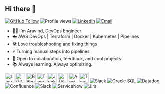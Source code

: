 ## Hi there 👋

<p align="left">
  <a href="https://github.com/xaravind"><img src="https://img.shields.io/github/followers/xaravind?label=Follow&style=social" alt="GitHub Follow"></a> 
  <img src="https://komarev.com/ghpvc/?username=xaravind&style=flat&color=blue" alt="Profile views"> 
  <a href="https://www.linkedin.com/in/aravindbasava"><img src="https://img.shields.io/badge/LinkedIn-Aravind%20Basava-blue?style=flat&logo=linkedin" alt="LinkedIn"></a> 
  <a href="mailto:baravind9293@gmail.com"><img src="https://img.shields.io/badge/Gmail-baravind9293@gmail.com-red?style=flat&logo=gmail&logoColor=white" alt="Email"></a>
</p>

* 👨‍💻 I'm Aravind, DevOps Engineer 
* ☁️ AWS DevOps | Terraform | Docker | Kubernetes | Pipelines
* 🛠️ Love troubleshooting and fixing things
* ⚡ Turning manual steps into pipelines
* 💬 Open to collaboration, feedback, and cool projects
* 📚 Always learning. Always optimizing.

<p align="left">
  <img src="https://cdn.jsdelivr.net/gh/devicons/devicon/icons/linux/linux-original.svg" height="30" alt="Linux"/>
  <img src="https://cdn.jsdelivr.net/gh/devicons/devicon/icons/git/git-original.svg" height="30" alt="Git"/>
  <img src="https://cdn.jsdelivr.net/gh/devicons/devicon/icons/bitbucket/bitbucket-original.svg" height="30" alt="Bitbucket"/>
  <img src="https://cdn.jsdelivr.net/gh/devicons/devicon/icons/tomcat/tomcat-original.svg" height="30" alt="Tomcat"/>
  <img src="https://cdn.jsdelivr.net/gh/devicons/devicon/icons/jenkins/jenkins-original.svg" height="30" alt="Jenkins"/>
  <img src="https://cdn.jsdelivr.net/gh/devicons/devicon/icons/docker/docker-original.svg" height="30" alt="Docker"/>
  <img src="https://cdn.jsdelivr.net/gh/devicons/devicon/icons/ansible/ansible-original.svg" height="30" alt="Ansible"/>
  <img src="https://cdn.jsdelivr.net/gh/devicons/devicon/icons/terraform/terraform-original.svg" height="30" alt="Terraform"/>
  <img src="https://img.shields.io/badge/-Slack-4A154B?style=flat&logo=slack&logoColor=white" alt="Slack"/>
  <img src="https://img.shields.io/badge/-Oracle-F80000?style=flat&logo=oracle&logoColor=white" alt="Oracle SQL"/>
  <img src="https://img.shields.io/badge/-Datadog-632CA6?style=flat&logo=datadog&logoColor=white" alt="Datadog"/>
  <img src="https://img.shields.io/badge/-Confluence-172B4D?style=flat&logo=confluence&logoColor=white" alt="Confluence"/>
  <img src="https://img.shields.io/badge/-Slack-4A154B?style=flat&logo=slack&logoColor=white" alt="Slack"/>
  <img src="https://img.shields.io/badge/-ServiceNow-000000?style=flat&logo=servicenow&logoColor=white" alt="ServiceNow"/>
  <img src="https://img.shields.io/badge/-Jira-0052CC?style=flat&logo=jira&logoColor=white" alt="Jira"/>
</p>




